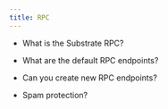 ```yaml
---
title: RPC
---
```


* What is the Substrate RPC?

* What are the default RPC endpoints?

* Can you create new RPC endpoints?

* Spam protection?
